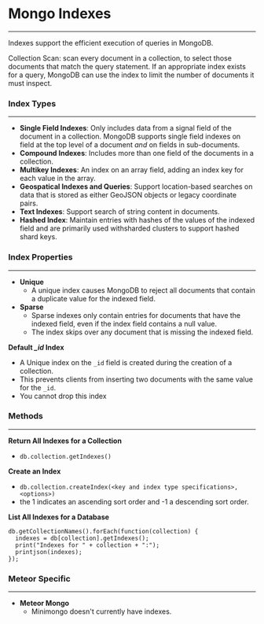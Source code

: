 # Mongo Indexes
----

Indexes support the efficient execution of queries in MongoDB. 

Collection Scan: scan every document in a collection, to select those documents that match the query statement. If an appropriate index exists for a query, MongoDB can use the index to limit the number of documents it must inspect.

### Index Types
----
* **Single Field Indexes**: Only includes data from a signal field of the document in a collection. MongoDB supports single field indexes on field at the top level of a document _and_ on fields in sub-documents.
* **Compound Indexes**: Includes more than one field of the documents in a collection.
* **Multikey Indexes**: An index on an array field, adding an index key for
each value in the array.
* **Geospatical Indexes and Queries**: Support location-based searches on data that is stored as either GeoJSON objects or legacy coordinate pairs. 
* **Text Indexes**: Support search of string content in documents.
* **Hashed Index**: Maintain entries with hashes of the values of the indexed field and are primarily used withsharded clusters to support hashed shard keys.

### Index Properties
----
* **Unique**
  * A unique index causes MongoDB to reject all documents that contain a duplicate value for the indexed field.
* **Sparse**
  * Sparse indexes only contain entries for documents that have the indexed field, even if the index field contains a null value.
  * The index skips over any document that is missing the indexed field. 

**Default *_id* Index**
  * A Unique index on the `_id` field is created during the creation of a collection.
  * This prevents clients from inserting two documents with the same value for the `_id`.
  * You cannot drop this index

### Methods
---
**Return All Indexes for a Collection**
  * `db.collection.getIndexes()`

**Create an Index**
  * `db.collection.createIndex(<key and index type specifications>, <options>)`
  * the 1 indicates an ascending sort order and -1 a descending sort order.

**List All Indexes for a Database**
```
db.getCollectionNames().forEach(function(collection) {
  indexes = db[collection].getIndexes();
  print("Indexes for " + collection + ":");
  printjson(indexes);
});
```

### Meteor Specific
----
* **Meteor Mongo**
  * Minimongo doesn't currently have indexes.
